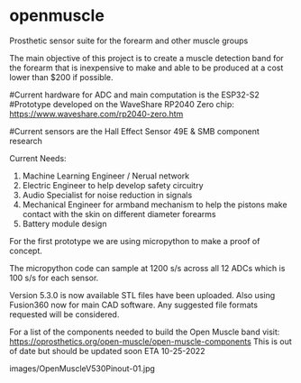 # openmuscle
Prosthetic sensor suite for the forearm and other muscle groups

The main objective of this project is to create a muscle detection band for the forearm that is inexpensive to make and able to be produced at a cost lower than $200 if possible.

#Current hardware for ADC and main computation is the ESP32-S2
#Prototype developed on the WaveShare RP2040 Zero chip: https://www.waveshare.com/rp2040-zero.htm

#Current sensors are the Hall Effect Sensor 49E & SMB component research 


Current Needs:
1. Machine Learning Engineer / Nerual network
2. Electric Engineer to help develop safety circuitry
3. Audio Specialist for noise reduction in signals
4. Mechanical Engineer for armband mechanism to help the pistons make contact with the skin on different diameter forearms
5. Battery module design


For the first prototype we are using micropython to make a proof of concept.

The micropython code can sample at 1200 s/s across all 12 ADCs which is 100 s/s for each sensor.


Version 5.3.0 is now available STL files have been uploaded. Also using Fusion360 now for main CAD software.
Any suggested file formats requested will be considered.

For a list of the components needed to build the Open Muscle band visit: https://oprosthetics.org/open-muscle/open-muscle-components
This is out of date but should be updated soon ETA 10-25-2022

images/OpenMuscleV530Pinout-01.jpg
